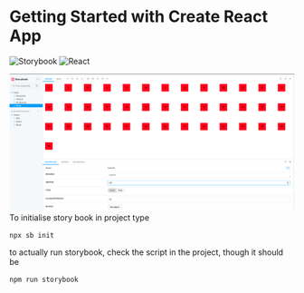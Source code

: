 # Getting Started with Create React App

![Storybook](https://img.shields.io/badge/-Storybook-FF4785?style=for-the-badge&logo=storybook&logoColor=white)
![React](https://img.shields.io/badge/react-%2320232a.svg?style=for-the-badge&logo=react&logoColor=%2361DAFB)

![image](./demo.png)
To initialise story book in project type

```
npx sb init
```

to actually run storybook, check the script in the project, though it should be

```
npm run storybook
```
